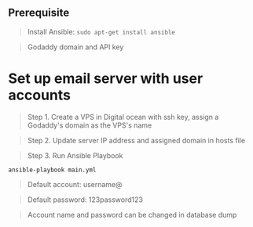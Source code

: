 ## Prerequisite

> Install Ansible: ```sudo apt-get install ansible```

> Godaddy domain and API key

# Set up email server with user accounts

> Step 1. Create a VPS in Digital ocean with ssh key, assign a Godaddy's domain as the VPS's name

> Step 2. Update server IP address and assigned domain in hosts file

> Step 3. Run Ansible Playbook

```shell
ansible-playbook main.yml
```

> Default account: username@<domain>

> Default password: 123password123

> Account name and password can be changed in database dump